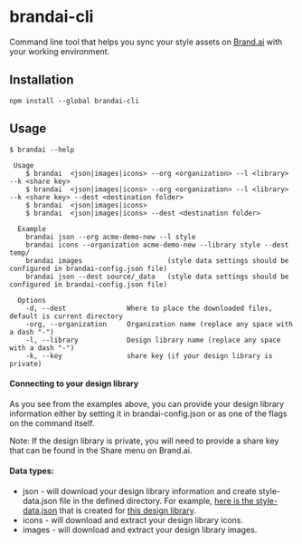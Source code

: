 # brandai-cli

Command line tool that helps you sync your style assets on [Brand.ai](https://brand.ai) with your working environment.

## Installation
```
npm install --global brandai-cli
```

## Usage
```
$ brandai --help

 Usage
    $ brandai  <json|images|icons> --org <organization> --l <library> --k <share key>
    $ brandai  <json|images|icons> --org <organization> --l <library> --k <share key> --dest <destination folder>
    $ brandai  <json|images|icons>
    $ brandai  <json|images|icons> --dest <destination folder>

  Example
    brandai json --org acme-demo-new --l style
    brandai icons --organization acme-demo-new --library style --dest temp/
    brandai images                     (style data settings should be configured in brandai-config.json file)
    brandai json --dest source/_data   (style data settings should be configured in brandai-config.json file)

  Options
    -d, --dest               Where to place the downloaded files, default is current directory
    -org, --organization     Organization name (replace any space with a dash "-")
    -l, --library            Design library name (replace any space with a dash "-")
    -k, --key                share key (if your design library is private)
```

#### Connecting to your design library
As you see from the examples above, you can provide your design library information either by setting it in brandai-config.json or as one
of the flags on the command itself.

Note: If the design library is private, you will need to provide a share key that can be found in the Share menu on Brand.ai.

#### Data types:
* json - will download your design library information and create style-data.json file in the defined directory.
    For example, [here is the style-data.json](https://brand.ai/acme-demo-new/style/applications/data-export/json) that is created for [this design library](https://brand.ai/acme-demo-new/style).
* icons - will download and extract your design library icons.
* images - will download and extract your design library images.
